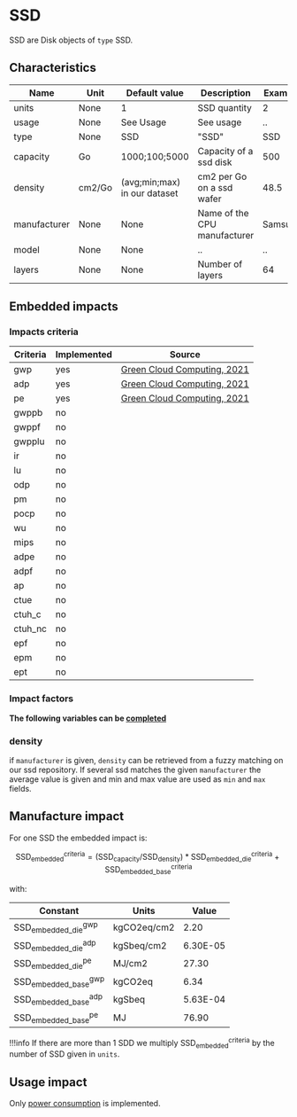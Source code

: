 # SSD

SSD are Disk objects of ```type``` SSD.

## Characteristics

| Name         | Unit   | Default value                | Description                  | Example   |
|--------------|--------|------------------------------|------------------------------|-----------|
| units        | None   | 1                            | SSD quantity                 | 2         |
| usage        | None   | See Usage                    | See usage                    | ..        |
| type         | None   | SSD                          | "SSD"                        | SSD       |
| capacity     | Go     | 1000;100;5000                | Capacity of a ssd disk       | 500       |
| density      | cm2/Go | (avg;min;max) in our dataset | cm2 per Go on a ssd wafer    | 48.5      |
| manufacturer | None   | None                         | Name of the CPU manufacturer | Samsung   |
| model        | None   | None                         | ..                           | ..        |
| layers       | None   | None                         | Number of layers             | 64        |


## Embedded impacts

### Impacts criteria

| Criteria | Implemented | Source                                                                                                                                                         | 
|----------|-------------|----------------------------------------------------------------------------------------------------------------------------------------------------------------|
| gwp      | yes         | [Green Cloud Computing, 2021](https://www.umweltbundesamt.de/sites/default/files/medien/5750/publikationen/2021-06-17_texte_94-2021_green-cloud-computing.pdf) |
| adp      | yes         | [Green Cloud Computing, 2021](https://www.umweltbundesamt.de/sites/default/files/medien/5750/publikationen/2021-06-17_texte_94-2021_green-cloud-computing.pdf) |
| pe       | yes         | [Green Cloud Computing, 2021](https://www.umweltbundesamt.de/sites/default/files/medien/5750/publikationen/2021-06-17_texte_94-2021_green-cloud-computing.pdf) |
| gwppb    | no          |                                                                                                                                                                |
| gwppf    | no          |                                                                                                                                                                |
| gwpplu   | no          |                                                                                                                                                                |
| ir       | no          |                                                                                                                                                                |
| lu       | no          |                                                                                                                                                                |
| odp      | no          |                                                                                                                                                                |
| pm       | no          |                                                                                                                                                                |
| pocp     | no          |                                                                                                                                                                |
| wu       | no          |                                                                                                                                                                |
| mips     | no          |                                                                                                                                                                |
| adpe     | no          |                                                                                                                                                                |
| adpf     | no          |                                                                                                                                                                |
| ap       | no          |                                                                                                                                                                |
| ctue     | no          |                                                                                                                                                                |
| ctuh_c   | no          |                                                                                                                                                                |
| ctuh_nc  | no          |                                                                                                                                                                |
| epf      | no          |                                                                                                                                                                |
| epm      | no          |                                                                                                                                                                |
| ept      | no          |                                                                                                                                                                |

### Impact factors

**The following variables can be [completed](../auto_complete.md)**

### density

if ```manufacturer``` is given, ```density``` can be retrieved from a fuzzy matching on our ssd repository. 
If several ssd matches the given ```manufacturer``` the average value is given and min and max value are used as ```min``` and ```max``` fields.


## Manufacture impact

For one SSD the embedded impact is:

$$
\text{SSD}_\text{embedded}^\text{criteria} = (\text{SSD}_{\text{capacity}} / \text{SSD}_{\text{density}}) * \text{SSD}_\text{embedded_die}^\text{criteria} + \text{SSD}_\text{embedded_base}^\text{criteria}
$$

with:

| Constant                                       | Units       | Value    |
|------------------------------------------------|-------------|----------|
| $\text{SSD}_\text{embedded_die}^\text{gwp}$    | kgCO2eq/cm2 | 2.20     |
| $\text{SSD}_\text{embedded_die}^\text{adp}$    | kgSbeq/cm2  | 6.30E-05 |
| $\text{SSD}_\text{embedded_die}^\text{pe}$     | MJ/cm2      | 27.30    |
| $\text{SSD}_\text{embedded_base}^\text{gwp}$   | kgCO2eq     | 6.34     |
| $\text{SSD}_\text{embedded_base}^\text{adp}$   | kgSbeq      | 5.63E-04 |
| $\text{SSD}_\text{embedded_base}^\text{pe}$    | MJ          | 76.90    |

!!!info
    If there are more than 1 SDD we multiply $\text{SSD}_\text{embedded}^\text{criteria}$ by the number of SSD given in `units`.

## Usage impact

Only [power consumption](../usage/elec_conso.md) is implemented.